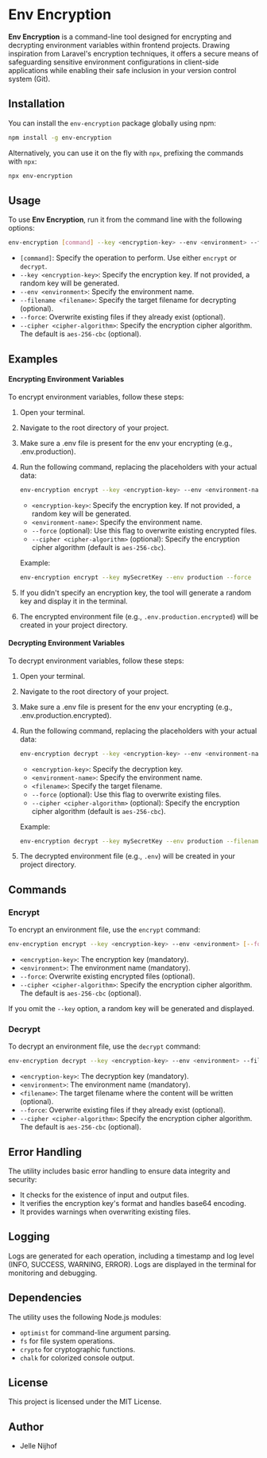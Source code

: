 # Env Encryption

**Env Encryption** is a command-line tool designed for encrypting and decrypting environment variables within frontend projects. Drawing inspiration from Laravel's encryption techniques, it offers a secure means of safeguarding sensitive environment configurations in client-side applications while enabling their safe inclusion in your version control system (Git).

## Installation

You can install the `env-encryption` package globally using npm:

```bash
npm install -g env-encryption
```

Alternatively, you can use it on the fly with `npx`, prefixing the commands with `npx`:

```bash
npx env-encryption 
```

## Usage

To use **Env Encryption**, run it from the command line with the following options:

```bash
env-encryption [command] --key <encryption-key> --env <environment> --filename <filename> [--force] [--cipher <cipher-algorithm>]
```

- `[command]`: Specify the operation to perform. Use either `encrypt` or `decrypt`.
- `--key <encryption-key>`: Specify the encryption key. If not provided, a random key will be generated.
- `--env <environment>`: Specify the environment name.
- `--filename <filename>`: Specify the target filename for decrypting (optional).
- `--force`: Overwrite existing files if they already exist (optional).
- `--cipher <cipher-algorithm>`: Specify the encryption cipher algorithm. The default is `aes-256-cbc` (optional).

## Examples

#### Encrypting Environment Variables

To encrypt environment variables, follow these steps:

1. Open your terminal.

2. Navigate to the root directory of your project.

3. Make sure a .env file is present for the env your encrypting (e.g., .env.production).

3. Run the following command, replacing the placeholders with your actual data:

   ```bash
   env-encryption encrypt --key <encryption-key> --env <environment-name> [--force] [--cipher <cipher-algorithm>]
   ```

   - `<encryption-key>`: Specify the encryption key. If not provided, a random key will be generated.
   - `<environment-name>`: Specify the environment name.
   - `--force` (optional): Use this flag to overwrite existing encrypted files.
   - `--cipher <cipher-algorithm>` (optional): Specify the encryption cipher algorithm (default is `aes-256-cbc`).

   Example:

   ```bash
   env-encryption encrypt --key mySecretKey --env production --force 
   ```

4. If you didn't specify an encryption key, the tool will generate a random key and display it in the terminal.

5. The encrypted environment file (e.g., `.env.production.encrypted`) will be created in your project directory.

#### Decrypting Environment Variables

To decrypt environment variables, follow these steps:

1. Open your terminal.

2. Navigate to the root directory of your project.

3. Make sure a .env file is present for the env your encrypting (e.g., .env.production.encrypted).

3. Run the following command, replacing the placeholders with your actual data:

   ```bash
   env-encryption decrypt --key <encryption-key> --env <environment-name> --filename <filename> [--force] [--cipher <cipher-algorithm>]
   ```

   - `<encryption-key>`: Specify the decryption key.
   - `<environment-name>`: Specify the environment name.
   - `<filename>`: Specify the target filename.
   - `--force` (optional): Use this flag to overwrite existing files.
   - `--cipher <cipher-algorithm>` (optional): Specify the encryption cipher algorithm (default is `aes-256-cbc`).

   Example:

   ```bash
   env-encryption decrypt --key mySecretKey --env production --filename .env --force 
   ```

4. The decrypted environment file (e.g., `.env`) will be created in your project directory.

## Commands

### Encrypt

To encrypt an environment file, use the `encrypt` command:

```bash
env-encryption encrypt --key <encryption-key> --env <environment> [--force] [--cipher <cipher-algorithm>]
```

- `<encryption-key>`: The encryption key (mandatory).
- `<environment>`: The environment name (mandatory).
- `--force`: Overwrite existing encrypted files (optional).
- `--cipher <cipher-algorithm>`: Specify the encryption cipher algorithm. The default is `aes-256-cbc` (optional).

If you omit the `--key` option, a random key will be generated and displayed.

### Decrypt

To decrypt an environment file, use the `decrypt` command:

```bash
env-encryption decrypt --key <encryption-key> --env <environment> --filename <filename> [--force] [--cipher <cipher-algorithm>]
```

- `<encryption-key>`: The decryption key (mandatory).
- `<environment>`: The environment name (mandatory).
- `<filename>`: The target filename where the content will be written (optional).
- `--force`: Overwrite existing files if they already exist (optional).
- `--cipher <cipher-algorithm>`: Specify the encryption cipher algorithm. The default is `aes-256-cbc` (optional).

## Error Handling

The utility includes basic error handling to ensure data integrity and security:

- It checks for the existence of input and output files.
- It verifies the encryption key's format and handles base64 encoding.
- It provides warnings when overwriting existing files.

## Logging

Logs are generated for each operation, including a timestamp and log level (INFO, SUCCESS, WARNING, ERROR). Logs are displayed in the terminal for monitoring and debugging.

## Dependencies

The utility uses the following Node.js modules:

- `optimist` for command-line argument parsing.
- `fs` for file system operations.
- `crypto` for cryptographic functions.
- `chalk` for colorized console output.

## License

This project is licensed under the MIT License.

## Author

- Jelle Nijhof
